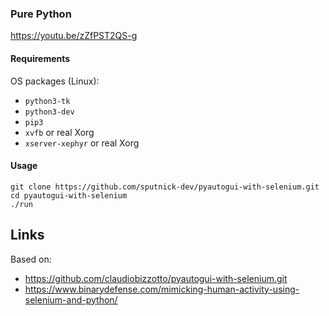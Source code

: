 ### Pure Python

https://youtu.be/zZfPST2QS-g

#### Requirements

OS packages (Linux):

* `python3-tk`
* `python3-dev`
* `pip3`
* `xvfb`             or real Xorg
* `xserver-xephyr`   or real Xorg

#### Usage

```
git clone https://github.com/sputnick-dev/pyautogui-with-selenium.git
cd pyautogui-with-selenium
./run
```

## Links

Based on:
* https://github.com/claudiobizzotto/pyautogui-with-selenium.git
* https://www.binarydefense.com/mimicking-human-activity-using-selenium-and-python/
